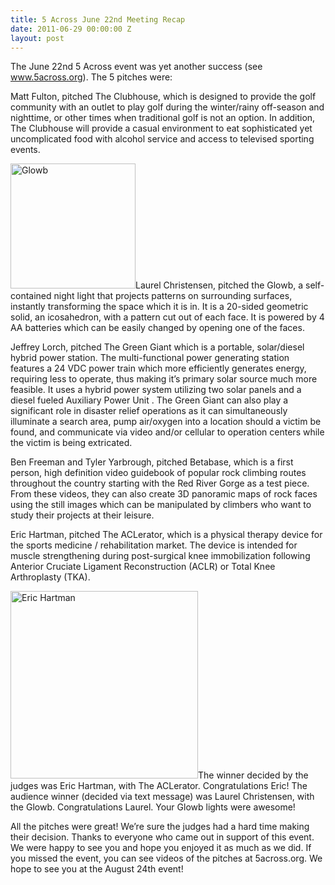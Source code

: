 ```yaml
---
title: 5 Across June 22nd Meeting Recap
date: 2011-06-29 00:00:00 Z
layout: post
---
```

 
<p>The June 22nd 5 Across event was yet another success (see <a href="http://awesomeinc.org/www.5across.org" target="_blank">www.5across.org</a>). The 5 pitches were:</p>
<p>Matt Fulton, pitched The Clubhouse, which is designed to provide the golf community with an outlet to play golf during the winter/rainy off-season and nighttime, or other times when traditional golf is not an option. In addition, The Clubhouse will provide a casual environment to eat sophisticated yet uncomplicated food with alcohol service and access to televised sporting events.</p>
<p><img alt="Glowb" src="http://farm6.static.flickr.com/5236/5889005832_0842bb1dfa.jpg" width="200"/>Laurel Christensen, pitched the Glowb, a self-contained night light that projects patterns on surrounding surfaces, instantly transforming the space which it is in. It is a 20-sided geometric solid, an icosahedron, with a pattern cut out of each face. It is powered by 4 AA batteries which can be easily changed by opening one of the faces.</p>
<p>Jeffrey Lorch, pitched The Green Giant which is a portable, solar/diesel hybrid power station. The multi-functional power generating station features a 24 VDC power train which more efficiently generates energy, requiring less to operate, thus making it&rsquo;s primary solar source much more feasible. It uses a hybrid power system utilizing two solar panels and a diesel fueled Auxiliary Power Unit . The Green Giant can also play a significant role in disaster relief operations as it can simultaneously illuminate a search area, pump air/oxygen into a location should a victim be found, and communicate via video and/or cellular to operation centers while the victim is being extricated.</p>
<p>Ben Freeman and Tyler Yarbrough, pitched Betabase, which is a first person, high definition video guidebook of popular rock climbing routes throughout the country starting with the Red River Gorge as a test piece. From these videos, they can also create 3D panoramic maps of rock faces using the still images which can be manipulated by climbers who want to study their projects at their leisure.</p>
<p>Eric Hartman, pitched The ACLerator, which is a physical therapy device for the sports medicine / rehabilitation market. The device is intended for muscle strengthening during post-surgical knee immobilization following Anterior Cruciate Ligament Reconstruction (ACLR) or Total Knee Arthroplasty (TKA).</p>
<p><img alt="Eric Hartman" src="http://farm6.static.flickr.com/5303/5888480929_f7247edb95_z.jpg" width="300"/>The winner decided by the judges was Eric Hartman, with The ACLerator. Congratulations Eric! The audience winner (decided via text message) was Laurel Christensen, with the Glowb. Congratulations Laurel. Your Glowb lights were awesome! </p>
<p>All the pitches were great! We&rsquo;re sure the judges had a hard time making their decision. Thanks to everyone who came out in support of this event. We were happy to see you and hope you enjoyed it as much as we did. If you missed the event, you can see videos of the pitches at 5across.org. We hope to see you at the August 24th event!</p>
